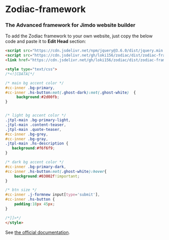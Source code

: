 # Zodiac-framework
### The Advanced framework for Jimdo website builder

To add the Zodiac framework to your own website, just copy the below code and paste it to **Edit Head** section:

```html
<script src="https://cdn.jsdelivr.net/npm/jquery@3.6.0/dist/jquery.min.js"></script> 
<script src="https://cdn.jsdelivr.net/gh/loki156/zodiac/dist/zodiac-framework.min.js" async="true" type="text/javascript"></script>
<link href="https://cdn.jsdelivr.net/gh/loki156/zodiac/dist/zodiac-framework.min.css" rel="stylesheet" type="text/css" />

<style type="text/css">
/*<![CDATA[*/

/* main bg accent color */
#cc-inner .bg-primary,
#cc-inner .hs-button:not(.ghost-dark):not(.ghost-white)  {
     background:#2d00fb;
}


/* light bg accent color */
.jtpl-main .bg-primary-light,
.jtpl-main .content-teaser,
.jtpl-main .quote-teaser,
#cc-inner .bg-grey, 
#cc-inner .bg-gray,
.jtpl-main .hs-description {
   background:#f6f6f9;
}

/* dark bg accent color */
#cc-inner .bg-primary-dark,
#cc-inner .hs-button:not(.ghost-white):hover{ 
    background:#03002f!important;
}

/* btn size */
#cc-inner .j-formnew input[type='submit'],
#cc-inner .hs-button { 
    padding:18px 45px; 
}

/*]]>*/
</style>

```
See [the official documentation](https://www.hembarevskyy.com/projects/zodiac/).

